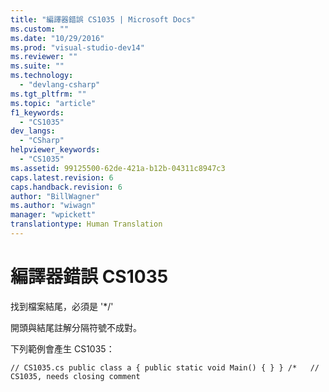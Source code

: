 ```yaml
---
title: "編譯器錯誤 CS1035 | Microsoft Docs"
ms.custom: ""
ms.date: "10/29/2016"
ms.prod: "visual-studio-dev14"
ms.reviewer: ""
ms.suite: ""
ms.technology: 
  - "devlang-csharp"
ms.tgt_pltfrm: ""
ms.topic: "article"
f1_keywords: 
  - "CS1035"
dev_langs: 
  - "CSharp"
helpviewer_keywords: 
  - "CS1035"
ms.assetid: 99125500-62de-421a-b12b-04311c8947c3
caps.latest.revision: 6
caps.handback.revision: 6
author: "BillWagner"
ms.author: "wiwagn"
manager: "wpickett"
translationtype: Human Translation
---
```

# 編譯器錯誤 CS1035
找到檔案結尾，必須是 '\*\/'  
  
 開頭與結尾註解分隔符號不成對。  
  
 下列範例會產生 CS1035：  
  
```  
// CS1035.cs public class a { public static void Main() { } } /*   // CS1035, needs closing comment  
```